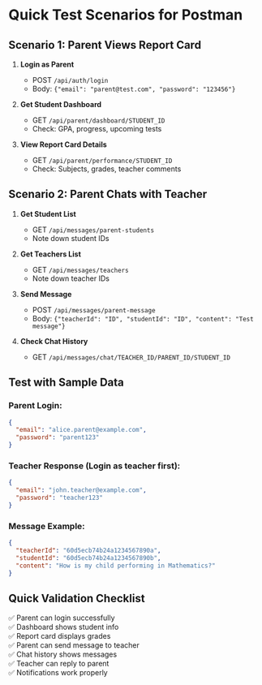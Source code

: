 # Quick Test Scenarios for Postman

## Scenario 1: Parent Views Report Card

1. **Login as Parent**
   - POST `/api/auth/login`
   - Body: `{"email": "parent@test.com", "password": "123456"}`

2. **Get Student Dashboard**
   - GET `/api/parent/dashboard/STUDENT_ID`
   - Check: GPA, progress, upcoming tests

3. **View Report Card Details**
   - GET `/api/parent/performance/STUDENT_ID`
   - Check: Subjects, grades, teacher comments

## Scenario 2: Parent Chats with Teacher

1. **Get Student List**
   - GET `/api/messages/parent-students`
   - Note down student IDs

2. **Get Teachers List**
   - GET `/api/messages/teachers`
   - Note down teacher IDs

3. **Send Message**
   - POST `/api/messages/parent-message`
   - Body: `{"teacherId": "ID", "studentId": "ID", "content": "Test message"}`

4. **Check Chat History**
   - GET `/api/messages/chat/TEACHER_ID/PARENT_ID/STUDENT_ID`

## Test with Sample Data

### Parent Login:
```json
{
  "email": "alice.parent@example.com",
  "password": "parent123"
}
```

### Teacher Response (Login as teacher first):
```json
{
  "email": "john.teacher@example.com", 
  "password": "teacher123"
}
```

### Message Example:
```json
{
  "teacherId": "60d5ecb74b24a1234567890a",
  "studentId": "60d5ecb74b24a1234567890b", 
  "content": "How is my child performing in Mathematics?"
}
```

## Quick Validation Checklist

✅ Parent can login successfully  
✅ Dashboard shows student info  
✅ Report card displays grades  
✅ Parent can send message to teacher  
✅ Chat history shows messages  
✅ Teacher can reply to parent  
✅ Notifications work properly